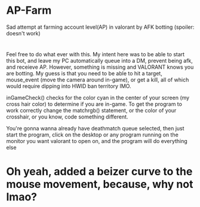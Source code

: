 # AP-Farm
Sad attempt at farming account level(AP) in valorant by AFK botting (spoiler: doesn't work)
#
Feel free to do what ever with this.
My intent here was to be able to start this bot, and leave my PC automatically queue into a DM, prevent being afk, and receieve AP. However, something is missing and VALORANT knows you are botting. My guess is that you need to be able to hit a target, mouse_event (move the camera around in-game), or get a kill, all of which would require dipping into HWID ban territory IMO.

inGameCheck() checks for the color cyan in the center of your screen (my cross hair color) to determine if you are in-game. To get the program to work correctly change the matchrgb() statement, or the color of your crosshair, or you know, code something different.

You're gonna wanna already have deathmatch queue selected, then just start the program, click on the desktop or any program running on the monitor you want valorant to open on, and the program will do everything else

# Oh yeah, added a beizer curve to the mouse movement, because, why not lmao?
